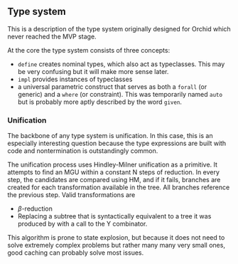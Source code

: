 ## Type system

This is a description of the type system originally designed for Orchid which never reached the MVP stage.

At the core the type system consists of three concepts:

- `define` creates nominal types, which also act as typeclasses. This may be very confusing but it will make more sense later.
- `impl` provides instances of typeclasses
- a universal parametric construct that serves as both a `forall` (or generic) and a `where` (or constraint). This was temporarily named `auto` but is probably more aptly described by the word `given`.

### Unification

The backbone of any type system is unification. In this case, this is an especially interesting question because the type expressions are built with code and nontermination is outstandingly common.

The unification process uses Hindley-Milner unification as a primitive. It attempts to find an MGU within a constant N steps of reduction. In every step, the candidates are compared using HM, and if it fails, branches are created for each transformation available in the tree. All branches reference the previous step. Valid transformations are

- $\beta$-reduction
- Replacing a subtree that is syntactically equivalent to a tree it was produced by with a call to the Y combinator.

This algorithm is prone to state explosion, but because it does not need to solve extremely complex problems but rather many many very small ones, good caching can probably solve most issues.